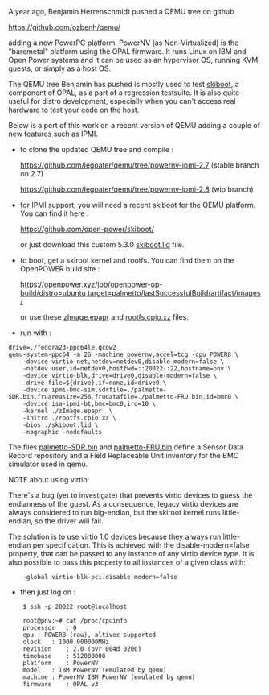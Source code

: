 A year ago, Benjamin Herrenschmidt pushed a QEMU tree on github 

https://github.com/ozbenh/qemu/

adding a new PowerPC platform. PowerNV (as Non-Virtualized) is the
"baremetal" platform using the OPAL firmware. It runs Linux on IBM and
Open Power systems and it can be used as an hypervisor OS, running KVM
guests, or simply as a host OS.

The QEMU tree Benjamin has pushed is mostly used to test  [skiboot](http://github.com/open-power/skiboot), a
component of OPAL, as a part of a regression testsuite. It is also quite useful for distro development, especially when you can't access real hardware to test your code on the host.

Below is a port of this work on a recent version of QEMU adding a couple of new features such as IPMI.

* to clone the updated QEMU tree and compile :

    https://github.com/legoater/qemu/tree/powernv-ipmi-2.7	(stable branch on 2.7)

    https://github.com/legoater/qemu/tree/powernv-ipmi-2.8	(wip branch)

* for IPMI support, you will need a recent skiboot for the QEMU platform. You can find it here :

    https://github.com/open-power/skiboot/

  or just download this custom 5.3.0 [skiboot.lid](http://www.kaod.org/openpower/qemu/skiboot.lid) file.

* to boot, get a skiroot kernel and rootfs. You can find them on the OpenPOWER build site :

    https://openpower.xyz/job/openpower-op-build/distro=ubuntu,target=palmetto/lastSuccessfulBuild/artifact/images/

  or use these [zImage.epapr](http://www.kaod.org/openpower/qemu/zImage.epapr) and [rootfs.cpio.xz](http://www.kaod.org/openpower/qemu/rootfs.cpio.xz) files.

* run with :

```
drive=./fedora23-ppc64le.qcow2
qemu-system-ppc64 -m 2G -machine powernv,accel=tcg -cpu POWER8 \
	-device virtio-net,netdev=netdev0,disable-modern=false \
	-netdev user,id=netdev0,hostfwd=::20022-:22,hostname=pnv \
	-device virtio-blk,drive=drive0,disable-modern=false \
	-drive file=${drive},if=none,id=drive0 \
	-device ipmi-bmc-sim,sdrfile=./palmetto-SDR.bin,fruareasize=256,frudatafile=./palmetto-FRU.bin,id=bmc0 \
	-device isa-ipmi-bt,bmc=bmc0,irq=10 \
	-kernel ./zImage.epapr  \
	-initrd ./rootfs.cpio.xz \
	-bios ./skiboot.lid \
	-nographic -nodefaults
```
  The files [palmetto-SDR.bin](http://www.kaod.org/openpower/qemu/palmetto-SDR.bin) and [palmetto-FRU.bin](http://www.kaod.org/openpower/qemu/palmetto-FRU.bin) define a Sensor Data Record repository and a Field  Replaceable  Unit inventory for the BMC simulator used in qemu.

  NOTE about using virtio:

  There's a bug (yet to investigate) that prevents virtio devices to
  guess the endianness of the guest. As a consequence, legacy virtio
  devices are always considered to run big-endian, but the skiroot
  kernel runs little-endian, so the driver will fail.

  The solution is to use virtio 1.0 devices because they always run
  little-endian per specification. This is achieved with the
  disable-modern=false property, that can be passed to any instance
  of any virtio device type. It is also possible to pass this property
  to all instances of a given class with:

```
    -global virtio-blk-pci.disable-modern=false
```

* then just log on : 

```
    $ ssh -p 20022 root@localhost
    
    root@pnv:~# cat /proc/cpuinfo 
    processor	: 0
    cpu	: POWER8 (raw), altivec supported
    clock	: 1000.000000MHz
    revision	: 2.0 (pvr 004d 0200)
    timebase	: 512000000
    platform	: PowerNV
    model	: IBM PowerNV (emulated by qemu)
    machine	: PowerNV IBM PowerNV (emulated by qemu)
    firmware	: OPAL v3
```